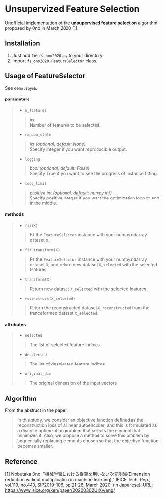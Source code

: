 # Unsupervized Feature Selection
Unofficial implementation of the **unsupervised feature selection** algorithm proposed by Ono in March 2020 [1].

## Installation
1. Just add the `fs_ono2020.py` to your directory.
2. Import `fs_ono2020.FeatureSelector` class.

## Usage of FeatureSelector
See `demo.ipynb`.

#### parameters

>- ```n_features```
>> *int*  
>> Number of features to be selected.
>
>- ```random_state```
>> *int (optional, default: None)*  
>> Specify integer if you want reproducible output.
>
>- ```logging```
>> *bool (optional, default: False)*  
>> Specify True if you want to see the progress of instance fitting.
>
>- ```loop_limit```
>> *positive int (optional, default: numpy.inf)*  
>> Specify positive integer if you want the optimization loop to end in the middle.

#### methods

>- ```fit(X)```
>> Fit the `FeatureSelector` instance with your numpy.ndarray dataset `X`.
>
>- ```fit_transform(X)```
>> Fit the `FeatureSelector` instance with your numpy.ndarray dataset `X`, and return new dataset `X_selected` with the selected features.
>
>- ```transform(X)```
>> Return new dataset `X_selected` with the selected features.
>
>- ```reconstruct(X_selected)```
>> Return the reconstructed dataset `X_reconstructed` from the tranceformed dataset `X_selected`.

#### attributes

>- ```selected```
>> The list of selected feature indices
>
>- ```deselected```
>> The list of deselected feature indices
>
>- ```original_dim``` 
>> The original dimension of the input vectors


## Algorithm
From the abstruct in the paper:
> In this study, we consider an objective function defined as the reconstruction loss of a linear autoencoder, and this is formulated as a discrete optimization problem that selects the element that minimizes it. Also, we propose a method to solve this problem by sequentially replacing elements chosen so that the objective function becomes smaller.

## Reference
[1] Nobutaka Ono, "機械学習における乗算を用いない次元削減(Dimension reduction without multiplication in machine learning),"
IEICE Tech. Rep., vol.119, no.440, SIP2019-106, pp.21-26, March 2020. (in Japanese).
URL: https://www.ieice.org/ken/paper/20200302U1Xv/eng/
